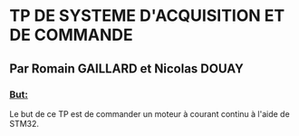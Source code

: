 # TP DE SYSTEME D'ACQUISITION ET DE COMMANDE
## Par Romain GAILLARD et Nicolas DOUAY
### <ins>But:</ins>
Le but de ce TP est de commander un moteur à courant continu à l'aide de STM32.

